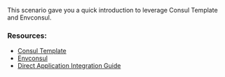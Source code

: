 This scenario gave you a quick introduction to leverage Consul Template and Envconsul.

### Resources:

- [Consul Template](https://github.com/hashicorp/consul-template)
- [Envconsul](https://github.com/hashicorp/consul-template)
- [Direct Application Integration Guide](https://learn.hashicorp.com/vault/developer/sm-app-integration)
